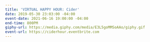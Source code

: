```yaml
---
title: 'VIRTUAL HAPPY HOUR: Cider'
date: 2019-05-30 23:03:00 -04:00
event-date: 2021-06-16 19:00:00 -04:00
end-time: 800PM
giphy-url: https://media.giphy.com/media/E3L5goMMSoAAo/giphy.gif
event-url: https://ciderhour.eventbrite.com
---
```



